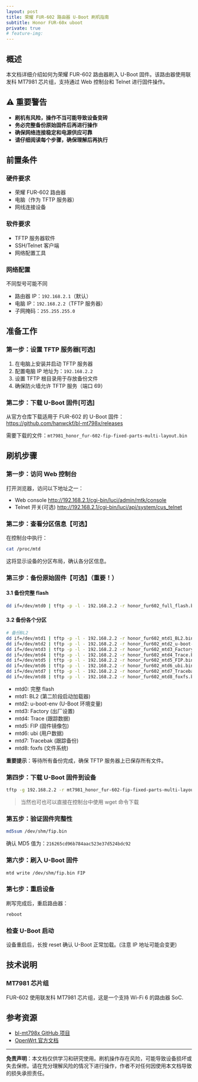 ```yaml
---
layout: post
title: 荣耀 FUR-602 路由器 U-Boot 刷机指南
subtitle: Honor FUR-60x uboot
private: true
# feature-img: 
---
```


## 概述

本文档详细介绍如何为荣耀 FUR-602 路由器刷入 U-Boot 固件。该路由器使用联发科 MT7981 芯片组，支持通过 Web 控制台和 Telnet 进行固件操作。

## ⚠️ 重要警告

-   **刷机有风险，操作不当可能导致设备变砖**
-   **务必完整备份原始固件后再进行操作**
-   **确保网络连接稳定和电源供应可靠**
-   **请仔细阅读每个步骤，确保理解后再执行**

## 前置条件

### 硬件要求

-   荣耀 FUR-602 路由器
-   电脑（作为 TFTP 服务器）
-   网线连接设备

### 软件要求

-   TFTP 服务器软件
-   SSH/Telnet 客户端
-   网络配置工具

### 网络配置

不同型号可能不同

-   路由器 IP：`192.168.2.1`（默认）
-   电脑 IP：`192.168.2.2`（TFTP 服务器）
-   子网掩码：`255.255.255.0`

## 准备工作

### 第一步：设置 TFTP 服务器[可选]

1. 在电脑上安装并启动 TFTP 服务器
2. 配置电脑 IP 地址为：`192.168.2.2`
3. 设置 TFTP 根目录用于存放备份文件
4. 确保防火墙允许 TFTP 服务（端口 69）

### 第二步：下载 U-Boot 固件[可选]

从官方仓库下载适用于 FUR-602 的 U-Boot 固件：<https://github.com/hanwckf/bl-mt798x/releases>

需要下载的文件：`mt7981_honor_fur-602-fip-fixed-parts-multi-layout.bin`

## 刷机步骤

### 第一步：访问 Web 控制台

打开浏览器，访问以下地址之一：

-   Web console http://192.168.2.1/cgi-bin/luci/admin/mtk/console
-   Telnet 开关(可选) http://192.168.2.1/cgi-bin/luci/api/system/cus_telnet

### 第二步：查看分区信息【可选】

在控制台中执行：

```bash
cat /proc/mtd
```

这将显示设备的分区布局，确认各分区信息。

### 第三步：备份原始固件【可选】（重要！）

#### 3.1 备份完整 flash

```bash
dd if=/dev/mtd0 | tftp -p -l - 192.168.2.2 -r honor_fur602_full_flash.bin
```

#### 3.2 备份各个分区

```bash
# 备份BL2
dd if=/dev/mtd1 | tftp -p -l - 192.168.2.2 -r honor_fur602_mtd1_BL2.bin
dd if=/dev/mtd2 | tftp -p -l - 192.168.2.2 -r honor_fur602_mtd2_u-boot-env.bin
dd if=/dev/mtd3 | tftp -p -l - 192.168.2.2 -r honor_fur602_mtd3_Factory.bin
dd if=/dev/mtd4 | tftp -p -l - 192.168.2.2 -r honor_fur602_mtd4_Trace.bin
dd if=/dev/mtd5 | tftp -p -l - 192.168.2.2 -r honor_fur602_mtd5_FIP.bin
dd if=/dev/mtd6 | tftp -p -l - 192.168.2.2 -r honor_fur602_mtd6_ubi.bin
dd if=/dev/mtd7 | tftp -p -l - 192.168.2.2 -r honor_fur602_mtd7_Tracebak.bin
dd if=/dev/mtd8 | tftp -p -l - 192.168.2.2 -r honor_fur602_mtd8_foxfs.bin
```

-   mtd0: 完整 flash
-   mtd1: BL2 (第二阶段启动加载器)
-   mtd2: u-boot-env (U-Boot 环境变量)
-   mtd3: Factory (出厂设置)
-   mtd4: Trace (跟踪数据)
-   mtd5: FIP (固件镜像包)
-   mtd6: ubi (用户数据)
-   mtd7: Tracebak (跟踪备份)
-   mtd8: foxfs (文件系统)

**重要提示**：等待所有备份完成，确保 TFTP 服务器上已保存所有文件。

### 第四步：下载 U-Boot 固件到设备

```bash
tftp -g 192.168.2.2 -r mt7981_honor_fur-602-fip-fixed-parts-multi-layout.bin -l /dev/shm/fip.bin
```

> 当然也可也可以直接在控制台中使用 wget 命令下载

### 第五步：验证固件完整性

```bash
md5sum /dev/shm/fip.bin
```

确认 MD5 值为：`216265cd96b784aac523e37d524bdc92`

### 第六步：刷入 U-Boot 固件

```bash
mtd write /dev/shm/fip.bin FIP
```

### 第七步：重启设备

刷写完成后，重启路由器：

```bash
reboot
```

### 检查 U-Boot 启动

设备重启后，长按 reset 确认 U-Boot 正常加载。(注意 IP 地址可能会变更)

<!-- ### 温度监控

设备正常运行后，可以通过以下命令监控温度：

```bash
cat /sys/class/thermal/*/temp
```

-   正常待机温度：约 57.4℃
-   负载时温度：约 65℃

## 网络配置变更

刷入 U-Boot 后，设备的默认网络配置可能发生变化：

-   新的默认 IP 可能为：`192.168.1.1`
-   需要相应调整电脑网络配置以访问设备 -->

## 技术说明

### MT7981 芯片组

FUR-602 使用联发科 MT7981 芯片组，这是一个支持 Wi-Fi 6 的路由器 SoC.

## 参考资源

-   [bl-mt798x GitHub 项目](https://github.com/hanwckf/bl-mt798x)
-   [OpenWrt 官方文档](https://openwrt.org/)

---

**免责声明**：本文档仅供学习和研究使用。刷机操作存在风险，可能导致设备损坏或失去保修。请在充分理解风险的情况下进行操作，作者不对任何因使用本文档导致的损失承担责任。
